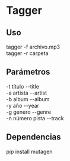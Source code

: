 # Tagger

## Uso

tagger -f archivo.mp3 <br>
tagger -r carpeta

## Parámetros

-t título --title <br>
-a artista --artist <br>
-b album --album <br>
-y año --year <br>
-g genero --genre <br>
-n número pista --track

## Dependencias

pip install mutagen

